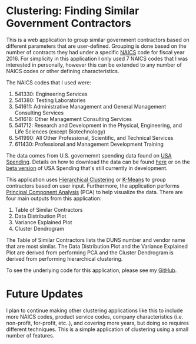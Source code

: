 # Clustering: Finding Similar Government Contractors 
This is a web application to group similar government contractors based on different parameters that are user-defined. Grouping is done based on the number of contracts they had under a specific [NAICS](https://www.census.gov/eos/www/naics/) code for fiscal year 2016. For simplicity in this application I only used 7 NAICS codes that I was interested in personally, however this can be extended to any number of NAICS codes or other defining characteristics. 

The NAICS codes that I used were:

1. 541330: Engineering Services
2. 541380: Testing Laboratories
3. 541611: Administrative Management and General Management Consulting Services
4. 541618: Other Management Consulting Services
5. 541712: Research and Development in the Physical, Engineering, and Life Sciences (except Biotechnology)
6. 541990: All Other Professional, Scientific, and Technical Services
7. 611430: Professional and Management Development Training

The data comes from U.S. governemnt spending data found on  [USA Spending](https://www.usaspending.gov/Pages/Default.aspx). Details on how to download the data can be found [here](https://www.usaspending.gov/DownloadCenter/Pages/default.aspx) or on the [beta version](https://beta.usaspending.gov) of USA Spending that's still currently in development. 

This application uses [Hierarchical Clustering](https://en.wikipedia.org/wiki/Hierarchical_clustering) or [K-Means](https://en.wikipedia.org/wiki/K-means_clustering) to group contractors based on user input. Furthermore, the application performs [Principal Component Analysis](https://en.wikipedia.org/wiki/Principal_component_analysis) (PCA) to help visualize the data. There are four main outputs from this application:

1. Table of Similar Contractors
2. Data Distribution Plot 
3. Variance Explained Plot
4. Cluster Dendrogram

The Table of Similar Contractors lists the DUNS number and vendor name that are most similar. The Data Distribution Plot and the Variance Explained Plot are derived from performing PCA and the Cluster Dendrogram is derived from performing hierarchical clustering. 

To see the underlying code for this application, please see my [GitHub](https://github.com/nkk36). 

# Future Updates

I plan to continue making other clustering applications like this to include more NAICS codes, product service codes, company characteristics (i.e. non-profit, for-profit, etc..), and covering more years, but doing so requires different techniques. This is a simple application of clustering using a small number of features. 